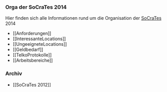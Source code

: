 ### Orga der SoCraTes 2014

Hier finden sich alle Informationen rund um die Organisation der [SoCraTes](/wiki/global/socrates) 2014

* [[Anforderungen]]
* [[InteressanteLocations]]
* [[UngeeigneteLocations]]
* [[Geldbedarf]]
* [[TelkoProtokolle]]
* [[Arbeitsbereiche]]

### Archiv

* [[SoCraTes 2012]]